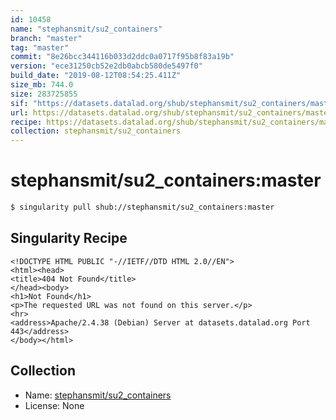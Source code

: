 ```yaml
---
id: 10458
name: "stephansmit/su2_containers"
branch: "master"
tag: "master"
commit: "8e26bcc344116b033d2ddc0a0717f95b8f83a19b"
version: "ece31250cb52e2db0abcb580de5497f0"
build_date: "2019-08-12T08:54:25.411Z"
size_mb: 744.0
size: 283725855
sif: "https://datasets.datalad.org/shub/stephansmit/su2_containers/master/2019-08-12-8e26bcc3-ece31250/ece31250cb52e2db0abcb580de5497f0.sif"
url: https://datasets.datalad.org/shub/stephansmit/su2_containers/master/2019-08-12-8e26bcc3-ece31250/
recipe: https://datasets.datalad.org/shub/stephansmit/su2_containers/master/2019-08-12-8e26bcc3-ece31250/Singularity
collection: stephansmit/su2_containers
---
```


# stephansmit/su2_containers:master

```bash
$ singularity pull shub://stephansmit/su2_containers:master
```

## Singularity Recipe

```singularity
<!DOCTYPE HTML PUBLIC "-//IETF//DTD HTML 2.0//EN">
<html><head>
<title>404 Not Found</title>
</head><body>
<h1>Not Found</h1>
<p>The requested URL was not found on this server.</p>
<hr>
<address>Apache/2.4.38 (Debian) Server at datasets.datalad.org Port 443</address>
</body></html>
```

## Collection

 - Name: [stephansmit/su2_containers](https://github.com/stephansmit/su2_containers)
 - License: None

